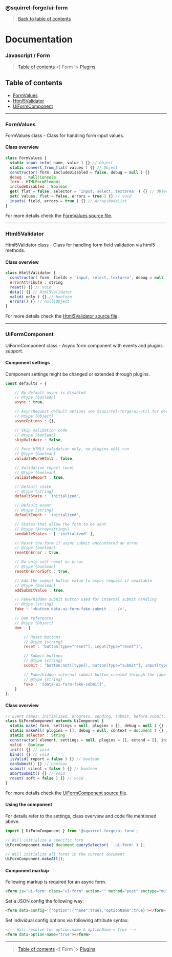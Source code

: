 ### @squirrel-forge/ui-form
> [Back to table of contents](../README.md#table-of-contents)

# Documentation
### Javascript / Form
> [Table of contents](../README.md#table-of-contents) <[ Form ]> [Plugins](Plugins.md)

## Table of contents
 - [FormValues](#FormValues)
 - [Html5Validator](#Html5Validator)
 - [UiFormComponent](#UiFormComponent)

---

### FormValues
FormValues class - Class for handling form input values.

#### Class overview
```javascript
class FormValues {
  static input_info( name, value ) {} // Object
  static convert_from_flat( values ) {} // Object
  constructor( form, includeDisabled = false, debug = null ) {}
  debug : null|Console
  form : HTMLFormElement
  includeDisabled : Boolean
  get( flat = false, selector = 'input, select, textarea' ) {} // Object
  set( values, flat = false, errors = true ) {} // void
  inputs( field, errors = true ) {} // Array|NodeList
}
```
For more details check the [FormValues source file](../src/es6/Form/FormValues.js).

---

### Html5Validator
Html5Validator class - Class for handling form field validation via html5 methods.

#### Class overview
```javascript
class Html5Validator {
  constructor( form, fields = 'input, select, textarea', debug = null ) {}
  errorAttribute : string
  reset() {} // void
  data() {} // Html5Validator
  valid( only ) {} // boolean
  errors() {} // null|Object
}
```
For more details check the [Html5Validator source file](../src/es6/Form/Html5Validator.js).

---

### UiFormComponent
UiFormComponent class - Async form component with events and plugins support.

#### Component settings
Component settings might be changed or extended through plugins.
```javascript
const defaults = {

    // By default async is disabled
    // @type {boolean}
    async : true,

    // AsyncRequest default options see @squirrel-forge/ui-util for details
    // @type {Object}
    asyncOptions : {},

    // Skip validation code
    // @type {boolean}
    skipValidate : false,

    // Pure HTML5 validation only, no plugins will run
    // @type {boolean}
    validatePureHtml5 : false,

    // Validation report level
    // @type {boolean}
    validateReport : true,

    // Default state
    // @type {string}
    defaultState : 'initialized',

    // Default event
    // @type {string}
    defaultEvent : 'initialized',

    // States that allow the form to be sent
    // @type {Array<string>}
    sendableStates : [ 'initialized' ],

    // Reset the form if async submit encountered an error
    // @type {boolean}
    resetOnError : true,

    // Do only soft reset on error
    // @type {boolean}
    resetOnErrorSoft : true,

    // Add the submit button value to async request if available
    // @type {boolean}
    addSubmitValue : true,

    // Fake/hidden submit button used for internal submit handling
    // @type {string}
    fake : '<button data-ui-form-fake-submit ... />',

    // Dom references
    // @type {Object}
    dom : {

        // Reset buttons
        // @type {string}
        reset : 'button[type="reset"], input[type="reset"]',

        // Submit buttons
        // @type {string}
        submit : 'button:not([type]), button[type="submit"], input[type="submit"]',

        // Fake/hidden internal submit button created through the fake option
        // @type {string}
        fake : '[data-ui-form-fake-submit]',
    }
};
```

#### Class overview
```javascript
// Event names: initialized, progress, sending, submit, before.submit, async.modify, error, success, complete, reset
class UiFormComponent extends UiComponent {
  static make( form, settings = null, plugins = [], debug = null ) {} // UiFormComponent
  static makeAll( plugins = [], debug = null, context = document ) {} // UiFormComponent[]
  static selector : String
  constructor( element, settings = null, plugins = [], extend = [], init = true, debug = null ) {}
  valid : Boolean
  init() {} // void
  bind() {} // void
  isValid( report = false ) {} // boolean
  canSubmit() {} // boolean
  submit( silent = false ) {} // boolean
  abortSubmit() {} // void
  reset( soft = false ) {} // void
}
```
For more details check the [UiFormComponent source file](../src/es6/Form/UiFormComponent.js).

#### Using the component
For details refer to the settings, class overview and code file mentioned above.
```javascript
import { UiFormComponent } from '@squirrel-forge/ui-form';

// Will initialize a specific form
UiFormComponent.make( document.querySelector( '.ui-form' ) );

// Will initialize all forms in the current document
UiFormComponent.makeAll();
```

#### Component markup
Following markup is required for an async form.
```html
<form is="ui-form" class="ui-form" action="" method="post" enctype="multipart/form-data"></form>
```
Set a JSON config the following way:
```html
<form data-config='{"option":{"name":true},"optionName":true}'></form>
```
Set individual config options via following attribute syntax:
```html
<!-- Will resolve to: option.name & optionName = true -->
<form data-option-name="true"></form>
```

---

> [Table of contents](../README.md#table-of-contents) <[ Form ]> [Plugins](Plugins.md)
